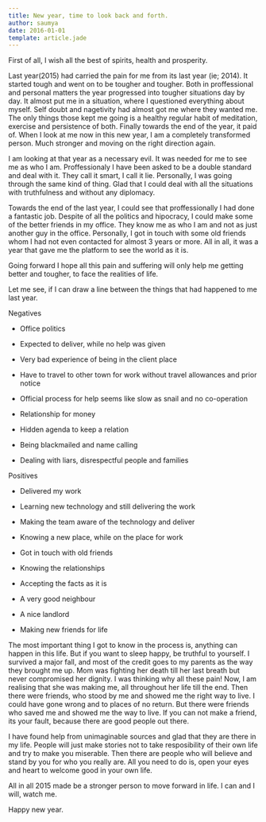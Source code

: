 ```yaml
---
title: New year, time to look back and forth.
author: saumya
date: 2016-01-01
template: article.jade
---
```


First of all, I wish all the best of spirits, health and prosperity. <span class="more"></span>

Last year(2015) had carried the pain for me from its last year (ie; 2014). It started tough and went on to be tougher and tougher. Both in proffessional and personal matters the year progressed into tougher situations day by day. It almost put me in a situation, where I questioned everything about myself. Self doubt and nagetivity had almost got me where they wanted me. The only things those kept me going is a healthy regular habit of meditation, exercise and persistence of both. Finally towards the end of the year, it paid of. When I look at me now in this new year, I am a completely transformed person. Much stronger and moving on the right direction again. 

I am looking at that year as a necessary evil. It was needed for me to see me as who I am. Proffessionaly I have been asked to be a double standard and deal with it. They call it smart, I call it lie. Personally, I was going through the same kind of thing. Glad that I could deal with all the situations with truthfulness and without any diplomacy. 

Towards the end of the last year, I could see that proffessionally I had done a fantastic job. Despite of all the politics and hipocracy, I could make some of the better friends in my office. They know me as who I am and not as just another guy in the office. Personally, I got in touch with some old friends whom I had not even contacted for almost 3 years or more. All in all, it was a year that gave me the platform to see the world as it is.

Going forward I hope all this pain and suffering will only help me getting better and tougher, to face the realities of life.  

Let me see, if I can draw a line between the things that had happened to me last year.

Negatives
	
 - Office politics
 - Expected to deliver, while no help was given
 - Very bad experience of being in the client place
 - Have to travel to other town for work without travel allowances and prior notice
 - Official process for help seems like slow as snail and no co-operation

 - Relationship for money
 - Hidden agenda to keep a relation
 - Being blackmailed and name calling
 - Dealing with liars, disrespectful people and families 

Positives
	
 - Delivered my work
 - Learning new technology and still delivering the work
 - Making the team aware of the technology and deliver
 - Knowing a new place, while on the place for work

 - Got in touch with old friends
 - Knowing the relationships
 - Accepting the facts as it is
 - A very good neighbour
 - A nice landlord
 - Making new friends for life

The most important thing I got to know in the process is, anything can happen in this life. But if you want to sleep happy, be truthful to yourself. I survived a major fall, and most of the credit goes to my parents as the way they brought me up. Mom was fighting her death till her last breath but never compromised her dignity. I was thinking why all these pain! Now, I am realising that she was making me, all throughout her life till the end. Then there were friends, who stood by me and showed me the right way to live. I could have gone wrong and to places of no return. But there were friends who saved me and showed me the way to live. If you can not make a friend, its your fault, because there are good people out there. 

I have found help from unimaginable sources and glad that they are there in my life. People will just make stories not to take resposibility of their own life and try to make you miserable. Then there are people who will believe and stand by you for who you really are. All you need to do is, open your eyes and heart to welcome good in your own life. 

All in all 2015 made be a stronger person to move forward in life. I can and I will, watch me.



Happy new year.
















